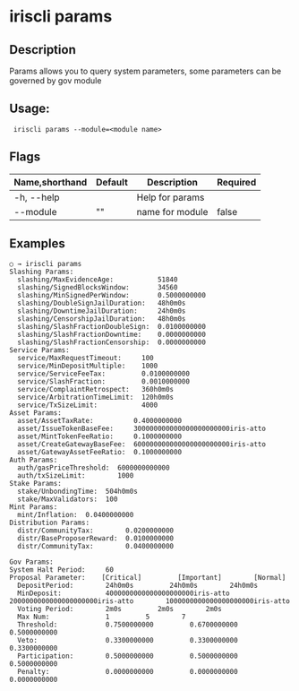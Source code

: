 # iriscli params

## Description

Params allows you to query system parameters, some parameters can be governed by gov module

## Usage:

```
 iriscli params --module=<module name>
```

## Flags

| Name,shorthand | Default | Description   | Required |
| -------------- | ------- | ------------- | -------- |
| -h, --help     |         | Help for params |          |
| --module       |    ""   | name for module|    false  |
## Examples

```
○ → iriscli params
Slashing Params:
  slashing/MaxEvidenceAge:           51840
  slashing/SignedBlocksWindow:       34560
  slashing/MinSignedPerWindow:       0.5000000000
  slashing/DoubleSignJailDuration:   48h0m0s
  slashing/DowntimeJailDuration:     24h0m0s
  slashing/CensorshipJailDuration:   48h0m0s
  slashing/SlashFractionDoubleSign:  0.0100000000
  slashing/SlashFractionDowntime:    0.0000000000
  slashing/SlashFractionCensorship:  0.0000000000
Service Params:
  service/MaxRequestTimeout:     100
  service/MinDepositMultiple:    1000
  service/ServiceFeeTax:         0.0100000000
  service/SlashFraction:         0.0010000000
  service/ComplaintRetrospect:   360h0m0s
  service/ArbitrationTimeLimit:  120h0m0s
  service/TxSizeLimit:           4000
Asset Params:
  asset/AssetTaxRate:          0.4000000000
  asset/IssueTokenBaseFee:     300000000000000000000000iris-atto
  asset/MintTokenFeeRatio:     0.1000000000
  asset/CreateGatewayBaseFee:  600000000000000000000000iris-atto
  asset/GatewayAssetFeeRatio:  0.1000000000
Auth Params:
  auth/gasPriceThreshold:  6000000000000
  auth/txSizeLimit:        1000
Stake Params:
  stake/UnbondingTime:  504h0m0s
  stake/MaxValidators:  100
Mint Params:
  mint/Inflation:  0.0400000000
Distribution Params:
  distr/CommunityTax:        0.0200000000
  distr/BaseProposerReward:  0.0100000000
  distr/CommunityTax:        0.0400000000

Gov Params:
System Halt Period:     60
Proposal Parameter:    [Critical]         [Important]        [Normal]
  DepositPeriod:        24h0m0s         24h0m0s        24h0m0s
  MinDeposit:           4000000000000000000000iris-atto         2000000000000000000000iris-atto        1000000000000000000000iris-atto
  Voting Period:        2m0s         2m0s        2m0s
  Max Num:              1         5        7
  Threshold:            0.7500000000         0.6700000000        0.5000000000
  Veto:                 0.3300000000         0.3300000000        0.3300000000
  Participation:        0.5000000000         0.5000000000        0.5000000000
  Penalty:              0.0000000000         0.0000000000        0.0000000000
```

